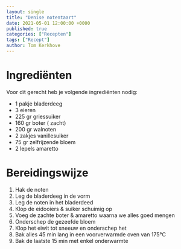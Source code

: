```yaml
---
layout: single
title: "Denise notentaart"
date: 2021-05-01 12:00:00 +0000
published: true
categories: ["Recepten"]
tags: ["Recept"]
author: Tom Kerkhove
---
```


# Ingrediënten
Voor dit gerecht heb je volgende ingrediënten nodig:

- 1 pakje bladerdeeg
- 3 eieren
- 225 gr griessuiker
- 160 gr boter ( zacht)
- 200 gr walnoten
- 2 zakjes vanillesuiker
- 75 gr zelfrijzende bloem
- 2 lepels amaretto

# Bereidingswijze

1. Hak de noten
2. Leg de bladerdeeg in de vorm
3. Leg de noten in het bladerdeed
4. Klop de eidooiers & suiker schuimig op
5. Voeg de zachte boter & amaretto waarna we alles goed mengen
6. Onderschep de gezeefde bloem
7. Klop het eiwit tot sneeuw en onderschep het
8. Bak alles 45 min lang in een voorverwarmde oven van 175°C
9. Bak de laatste 15 min met enkel onderwarmte
